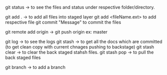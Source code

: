 git status -> to see the files and status under respective folder/directory.

git add . -> to add all files into staged layer
git add <fileName.ext> to add respective file
git commit "Message" to commit the files

git remote add origin -> <GitHub repo path>
git push origin <branch name> ex: master

git log -> to see the logs
git stash -> to get all the docs which are committed (to get clean copy with current chnages pushing to backstage)
git stash clear -> to clear the back staged stahsh files.
git stash pop -> to pull the back staged files

git branch <branchname> -> to add a branch 


